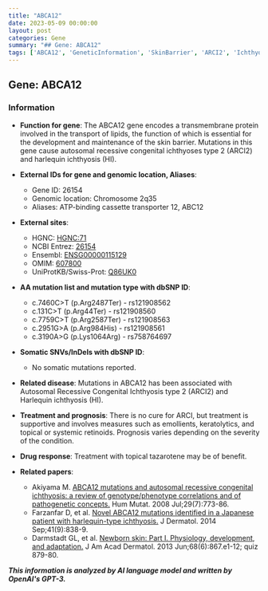 ```yaml
---
title: "ABCA12"
date: 2023-05-09 00:00:00
layout: post
categories: Gene
summary: "## Gene: ABCA12"
tags: ['ABCA12', 'GeneticInformation', 'SkinBarrier', 'ARCI2', 'Ichthyosis', 'Treatment', 'Prognosis', 'Mutation']
---
```


## Gene: ABCA12

### Information

- **Function for gene**: The ABCA12 gene encodes a transmembrane protein involved in the transport of lipids, the function of which is essential for the development and maintenance of the skin barrier. Mutations in this gene cause autosomal recessive congenital ichthyoses type 2 (ARCI2) and harlequin ichthyosis (HI).

- **External IDs for gene and genomic location, Aliases**:  
  - Gene ID: 26154  
  - Genomic location: Chromosome 2q35  
  - Aliases: ATP-binding cassette transporter 12, ABC12
  
- **External sites**:
  - HGNC: [HGNC:71]([Click](https://www.genenames.org/data/gene-symbol-report/#!/hgnc_id/HGNC:71))
  - NCBI Entrez: [26154]([Click](https://www.ncbi.nlm.nih.gov/gene/26154))
  - Ensembl: [ENSG00000115129]([Click](http://www.ensembl.org/Homo_sapiens/Gene/Summary?db=core;g=ENSG00000115129;r=2q35))
  - OMIM: [607800]([Click](https://omim.org/entry/607800))
  - UniProtKB/Swiss-Prot: [Q86UK0]([Click](https://www.uniprot.org/uniprot/Q86UK0))

- **AA mutation list and mutation type with dbSNP ID**:
  - c.7460C>T (p.Arg2487Ter) - rs121908562
  - c.131C>T (p.Arg44Ter) - rs121908560
  - c.7759C>T (p.Arg2587Ter) - rs121908563
  - c.2951G>A (p.Arg984His) - rs121908561
  - c.3190A>G (p.Lys1064Arg) - rs758764697

- **Somatic SNVs/InDels with dbSNP ID**:
  - No somatic mutations reported.

- **Related disease**: Mutations in ABCA12 has been associated with Autosomal Recessive Congenital Ichthyosis type 2 (ARCI2) and Harlequin ichthyosis (HI).

- **Treatment and prognosis**: There is no cure for ARCI, but treatment is supportive and involves measures such as emollients, keratolytics, and topical or systemic retinoids. Prognosis varies depending on the severity of the condition.

- **Drug response**: Treatment with topical tazarotene may be of benefit.

- **Related papers**:
  - Akiyama M. [ABCA12 mutations and autosomal recessive congenital ichthyosis: a review of genotype/phenotype correlations and of pathogenetic concepts.]([Click](https://www.ncbi.nlm.nih.gov/pubmed/18190527)) Hum Mutat. 2008 Jul;29(7):773-86.
  - Farzanfar D, et al. [Novel ABCA12 mutations identified in a Japanese patient with harlequin-type ichthyosis.]([Click](https://www.ncbi.nlm.nih.gov/pmc/articles/PMC4012948/)) J Dermatol. 2014 Sep;41(9):838-9. 
  - Darmstadt GL, et al. [Newborn skin: Part I. Physiology, development, and adaptation.]([Click](https://www.ncbi.nlm.nih.gov/pmc/articles/PMC2718477/)) J Am Acad Dermatol. 2013 Jun;68(6):867.e1-12; quiz 879-80.

**_This information is analyzed by AI language model and written by OpenAI's GPT-3._**
